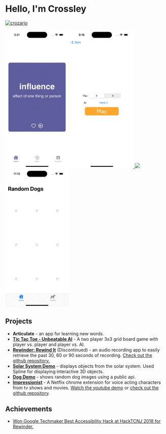 # Hello, I'm Crossley
 <a href="https://www.linkedin.com/in/crozario/" target="blank"><img src="https://img.shields.io/badge/linkedin-%230077B5.svg?style=for-the-badge&logo=linkedin&logoColor=white" alt="crozario"/></a> 

<p float="left">
    <a>
        <img src="assets/articulate-ios.gif" width="200" />
    </a>
    <a href="https://apps.apple.com/us/app/tic-tac-toe-unbeatable-ai/id6474344689">
        <img src="assets/tic-tac-toe-ios.gif" width="200" />
    </a>
    <a href="https://github.com/crozario/SolarSystemDemo">
        <img src="assets/solarsystem-ios.gif" width="200"/>
    </a>
    <a href="https://github.com/crozario/dogdemo">
        <img src="assets/dogdemo-ios.gif" width="200"/>
    </a>
</p>

## Projects
- **Articulate** - an app for learning new words.
- [**Tic Tac Toe - Unbeatable AI**](https://apps.apple.com/us/app/tic-tac-toe-unbeatable-ai/id6474344689)  - A two player 3x3 grid board game with player vs. player and player vs. AI.
- [**Rewinder: Rewind It**](https://github.com/crozario/Rewinder) (Discontinued) - an audio recording app to easily retrieve the past 30, 60 or 90 seconds of recording. [Check out the github repository.](https://github.com/crozario/Rewinder)
- [**Solar System Demo**](https://github.com/crozario/SolarSystemDemo) - displays objects from the solar system. Used Spline for displaying interactive 3D objects.
- [**Dog Demo**](https://github.com/crozario/dogdemo) - shows random dog images using a public api.
- [**Impressionist**](https://www.youtube.com/watch?v=zj1XErgDqNI) - A Netflix chrome extension for voice acting characters from tv shows and movies. [Watch the youtube demo](https://www.youtube.com/watch?v=zj1XErgDqNI) or [check out the github repository](https://github.com/crozario/Impressionist).

## Achievements
- [Won Google Techmaker Best Accessibility Hack at HackTCNJ 2018 for Rewinder.](https://devpost.com/software/rewinder-oxp13n)
